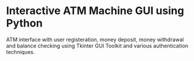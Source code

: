 # Interactive ATM Machine GUI using Python
ATM interface with user registeration, money deposit, money withdrawal and balance checking using Tkinter GUI Toolkit and various authentication techniques.
